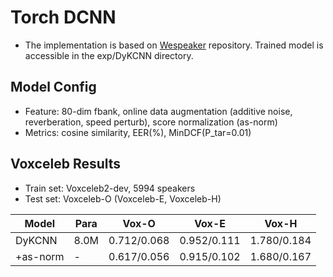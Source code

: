 # Torch DCNN
* The implementation is based on [Wespeaker](https://github.com/wenet-e2e/wespeaker) repository. Trained model is accessible in the exp/DyKCNN directory.

## Model Config
* Feature: 80-dim fbank, online data augmentation (additive noise, reverberation, speed perturb), score normalization (as-norm)
* Metrics: cosine similarity, EER(%), MinDCF(P_tar=0.01)

## Voxceleb Results
* Train set: Voxceleb2-dev, 5994 speakers
* Test set: Voxceleb-O (Voxceleb-E, Voxceleb-H)

| __Model__ | __Para__    | __Vox-O__   | __Vox-E__   | __Vox-H__   |
|-----------|-------------|-------------|-------------|-------------|
| DyKCNN    | 8.0M        | 0.712/0.068 | 0.952/0.111 | 1.780/0.184 |
| +as-norm  |     -       | 0.617/0.056 | 0.915/0.102 | 1.680/0.167 |




